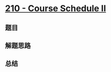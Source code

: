 # [210 - Course Schedule II](https://leetcode.com/problems/course-schedule-ii/)

## 题目


## 解题思路


## 总结


